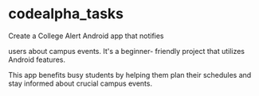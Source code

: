 # codealpha_tasks
Create a College Alert Android app that notifies

users about campus events. It's a beginner-
friendly project that utilizes Android features.

This app benefits busy students by helping
them plan their schedules and stay informed
about crucial campus events.
